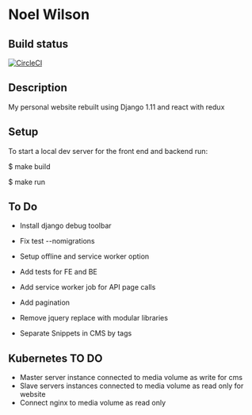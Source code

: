 Noel Wilson
===============================================================================

## Build status

[![CircleCI](https://circleci.com/gh/jwnwilson/django_react_redux_webapp.svg?style=svg)](https://circleci.com/gh/jwnwilson/django_react_redux_webapp)

## Description

My personal website rebuilt using Django 1.11 and react with redux


## Setup

To start a local dev server for the front end and backend run:

$  make build

$  make run

## To Do

- Install django debug toolbar
- Fix test --nomigrations 
- Setup offline and service worker option
- Add tests for FE and BE
- Add service worker job for API page calls
- Add pagination
- Remove jquery replace with modular libraries

- Separate Snippets in CMS by tags

## Kubernetes TO DO

- Master server instance connected to media volume as write for cms
- Slave servers instances connected to media volume as read only for website
- Connect nginx to media volume as read only
